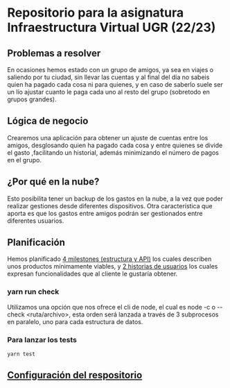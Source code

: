 # Repositorio para la asignatura Infraestructura Virtual UGR (22/23)

## Problemas a resolver
En ocasiones hemos estado con un grupo de amigos, ya sea en viajes o saliendo por tu ciudad, sin llevar las cuentas y al final del día no sabeis quien ha pagado cada cosa ni para quienes, y en caso de saberlo suele ser un lío ajustar cuanto le paga cada uno al resto del grupo (sobretodo en grupos grandes).

## Lógica de negocio
Crearemos una aplicación para obtener un ajuste de cuentas entre los amigos, desglosando quien ha pagado cada cosa y entre quienes se divide el gasto ,facilitando un historial, además minimizando el número de pagos en el grupo.

## ¿Por qué en la nube?
Esto posibilita tener un backup de los gastos en la nube, a la vez que poder realizar gestiones desde diferentes dispositivos. Otra característica que aporta es que los gastos entre amigos podrán ser gestionados entre diferentes usuarios.

## Planificación
Hemos planificado [4 milestones (estructura y API)](https://github.com/marcosrmartin/PerroAndaluz/milestones) los cuales describen unos productos mínimamente viables, y [2 historias de usuarios](https://github.com/marcosrmartin/PerroAndaluz/issues) los cuales expresan funcionalidades que al cliente le gustaría obtener.

### yarn run check
Utilizamos una opción que nos ofrece el cli de node, el cual es node -c o --check <ruta/archivo>, esta orden será lanzada a través de 3 subprocesos en paralelo, uno para cada estructura de datos.

### Para lanzar los tests
```
yarn test
```


## [Configuración del respositorio](https://github.com/marcosrmartin/PerroAndaluz/tree/Objetivo-0/docs/readme.md)
